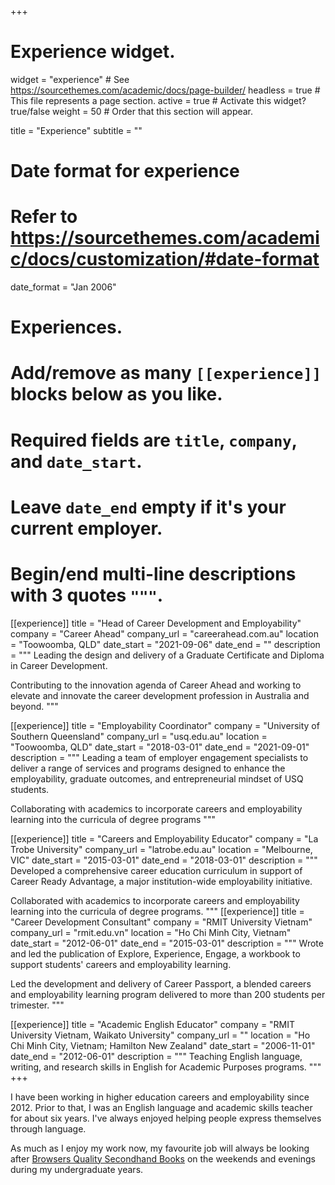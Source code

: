 +++
# Experience widget.
widget = "experience"  # See https://sourcethemes.com/academic/docs/page-builder/
headless = true  # This file represents a page section.
active = true  # Activate this widget? true/false
weight = 50  # Order that this section will appear.

title = "Experience"
subtitle = ""

# Date format for experience
#   Refer to https://sourcethemes.com/academic/docs/customization/#date-format
date_format = "Jan 2006"

# Experiences.
#   Add/remove as many `[[experience]]` blocks below as you like.
#   Required fields are `title`, `company`, and `date_start`.
#   Leave `date_end` empty if it's your current employer.
#   Begin/end multi-line descriptions with 3 quotes `"""`.
[[experience]]
  title = "Head of Career Development and Employability"
  company = "Career Ahead"
  company_url = "careerahead.com.au"
  location = "Toowoomba, QLD"
  date_start = "2021-09-06"
  date_end = ""
  description = """
Leading the design and delivery of a Graduate Certificate and Diploma in Career Development.

Contributing to the innovation agenda of Career Ahead and working to elevate and innovate the career development profession in Australia and beyond.
   """
   
   [[experience]]
  title = "Employability Coordinator"
  company = "University of Southern Queensland"
  company_url = "usq.edu.au"
  location = "Toowoomba, QLD"
  date_start = "2018-03-01"
  date_end = "2021-09-01"
  description = """
  Leading a team of employer engagement specialists to deliver a range of  services and programs designed to enhance the employability, graduate outcomes, and entrepreneurial mindset of USQ students.
  
  Collaborating with academics to incorporate careers and employability learning into the curricula of degree programs
   """

[[experience]]
  title = "Careers and Employability Educator"
  company = "La Trobe University"
  company_url = "latrobe.edu.au"
  location = "Melbourne, VIC"
  date_start = "2015-03-01"
  date_end = "2018-03-01"
  description = """
  Developed a comprehensive career education curriculum in support of Career Ready Advantage, a major institution-wide employability initiative.
  
  Collaborated with academics to incorporate careers and employability learning into the curricula of degree programs.
  """
[[experience]]
  title = "Career Development Consultant"
  company = "RMIT University Vietnam"
  company_url = "rmit.edu.vn"
  location = "Ho Chi Minh City, Vietnam"
  date_start = "2012-06-01"
  date_end = "2015-03-01"
  description = """
 Wrote and led the publication of Explore, Experience, Engage, a workbook to support students' careers and employability learning.
 
Led the development and delivery of Career Passport, a blended careers and employability learning program delivered to more than 200 students per trimester.
  """
  
  [[experience]]
  title = "Academic English Educator"
  company = "RMIT University Vietnam, Waikato University"
  company_url = ""
  location = "Ho Chi Minh City, Vietnam; Hamilton New Zealand"
  date_start = "2006-11-01"
  date_end = "2012-06-01"
  description = """
Teaching English language, writing, and research skills in English for Academic Purposes programs. 
  """
+++

I have been working in higher education careers and employability since 2012. Prior to that, I was an English language and academic skills teacher for about six years. I've always enjoyed helping people express themselves through language. 

As much as I enjoy my work now, my favourite job will always be looking after [Browsers Quality Secondhand Books](https://www.facebook.com/Browsersbookshop) on the weekends and evenings during my undergraduate years. 
